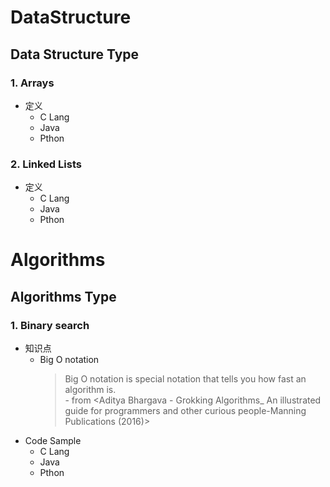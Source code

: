 # DataStructure
## Data Structure Type
  ### 1. Arrays
  * 定义
    + C Lang
    + Java
    + Pthon
  ### 2. Linked Lists
  * 定义
    + C Lang
    + Java
    + Pthon

# Algorithms
## Algorithms Type
  ### 1. Binary search
  * 知识点
     + Big O notation
       >Big O notation is special notation that tells you how fast an algorithm is.<br> - from <Aditya Bhargava - Grokking Algorithms_ An illustrated guide for programmers and other curious people-Manning Publications (2016)>
  * Code Sample
     + C Lang
     + Java
     + Pthon
